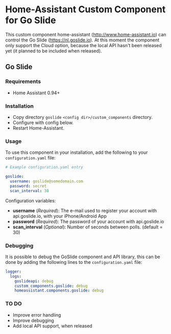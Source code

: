# Home-Assistant Custom Component for Go Slide

This custom component home-assistant (http://www.home-assistant.io) can control the Go Slide (https://nl.goslide.io). At this moment the component only support the Cloud option, because the local API hasn't been released yet (it planned to be included when released).

## Go Slide

### Requirements
- Home Assistant 0.94+

### Installation

- Copy directory `goslide` `<config dir>/custom_components` directory.
- Configure with config below.
- Restart Home-Assistant.

### Usage
To use this component in your installation, add the following to your `configuration.yaml` file:

```yaml
# Example configuration.yaml entry

goslide:
  username: goslide@somedomain.com
  password: secret
  scan_interval: 30
```

Configuration variables:

- **username** (*Required*): The e-mail used to register your account with api.goslide.io, with your iPhone/Android App
- **password** (*Required*): The password of your account with api.goslide.io
- **scan_interval** (*Optional*): Number of seconds between polls. (default = 30)

### Debugging

It is possible to debug the GoSlide component and API library, this can be done by adding the following lines to the `configuration.yaml` file:

```yaml
logger:
  logs:
    goslideapi: debug
    custom_components.goslide: debug
    homeassistant.components.goslide: debug
```

### TO DO

- Improve error handling
- Improve debugging
- Add local API support, when released

